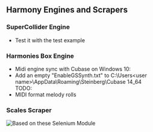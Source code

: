## Harmony Engines and Scrapers
    
### SuperCollider Engine
 - Test it with the test example
  
### Harmonies Box Engine
 - Midi engine sync with Cubase on Windows 10:  
 - Add an empty "EnableGSSynth.txt" to C:\Users\<user name>\AppData\Roaming\Steinberg\Cubase 14_64  
TODO:  
 - MIDI format melody rolls  

### Scales Scraper
![Based on these Selenium Module](https://github.com/scripting-drafts/Selenium-Module)  

